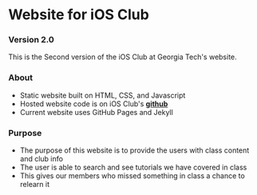 # Website for iOS Club
### Version 2.0

This is the Second version of the iOS Club at Georgia Tech's website.

### About
- Static website built on HTML, CSS, and Javascript
- Hosted website code is on iOS Club's [__github__](https://github.com/iosgatech)
- Current website uses GitHub Pages and Jekyll

### Purpose
- The purpose of this website is to provide the users with class content and club info
- The user is able to search and see tutorials we have covered in class
- This gives our members who missed something in class a chance to relearn it
